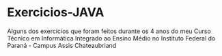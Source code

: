 # Exercicios-JAVA
 Alguns dos exercícios que foram feitos durante os 4 anos do meu Curso Técnico em Informática Integrado ao Ensino Médio no Instituto Federal do Paraná - Campus Assis Chateaubriand
